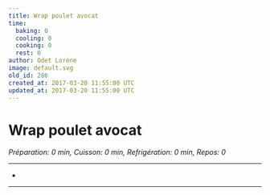 ```yaml
---
title: Wrap poulet avocat
time:
  baking: 0
  cooling: 0
  cooking: 0
  rest: 0
author: Odet Lorène
image: default.svg
old_id: 286
created_at: 2017-03-20 11:55:00 UTC
updated_at: 2017-03-20 11:55:00 UTC
---
```


# Wrap poulet avocat

_Préparation: 0 min, Cuisson: 0 min, Refrigération: 0 min, Repos: 0_

---

-

---
